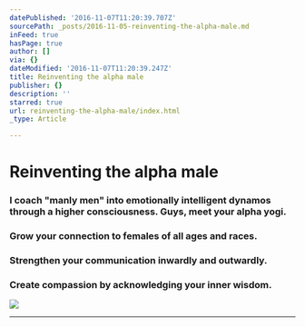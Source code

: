 ```yaml
---
datePublished: '2016-11-07T11:20:39.707Z'
sourcePath: _posts/2016-11-05-reinventing-the-alpha-male.md
inFeed: true
hasPage: true
author: []
via: {}
dateModified: '2016-11-07T11:20:39.247Z'
title: Reinventing the alpha male
publisher: {}
description: ''
starred: true
url: reinventing-the-alpha-male/index.html
_type: Article

---
```

# Reinventing the alpha male

### I coach "manly men" into emotionally intelligent dynamos through a higher consciousness. Guys, meet your alpha yogi.

### Grow your connection to females of all ages and races.

### Strengthen your communication inwardly and outwardly.

### Create compassion by acknowledging your inner wisdom.
![](https://s3-us-west-2.amazonaws.com/the-grid-img/p/2c8729bece76bf9d30cfd0e3c5850a952649b2c9.jpg)

---